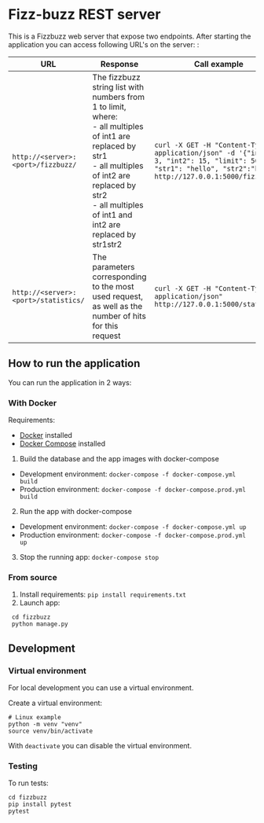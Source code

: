 # Fizz-buzz REST server

This is a Fizzbuzz web server that expose two endpoints. After starting the application you can access following URL's on the server:
 : 

| URL | Response | Call example |
|---|---|---|
| `http://<server>:<port>/fizzbuzz/` | The fizzbuzz string list with numbers from 1 to limit, where: <br>- all multiples of int1 are replaced by str1<br>- all multiples of int2 are replaced by str2<br>- all multiples of int1 and int2 are replaced by str1str2 | `curl -X GET -H "Content-Type: application/json" -d '{"int1": 3, "int2": 15, "limit": 50, "str1": "hello", "str2":"hola"}' http://127.0.0.1:5000/fizzbuzz` |
| `http://<server>:<port>/statistics/` | The parameters corresponding to the most used request, as well as the number of hits for this request | `curl -X GET -H "Content-Type: application/json" http://127.0.0.1:5000/statistics` |

## How to run the application

You can run the application in 2 ways:

### With Docker

Requirements:
* [Docker](https://docs.docker.com/desktop/) installed
* [Docker Compose](https://docs.docker.com/compose/install/) installed

1. Build the database and the app images with docker-compose
- Development environment:  `docker-compose -f docker-compose.yml build`
- Production environment: `docker-compose -f docker-compose.prod.yml build`

 2. Run the app with docker-compose
- Development environment: `docker-compose -f docker-compose.yml up`
- Production environment: `docker-compose -f docker-compose.prod.yml up`

3. Stop the running app: `docker-compose stop`

### From source
1. Install requirements: `pip install requirements.txt`       
2. Launch app:
  ```
   cd fizzbuzz
   python manage.py
  ```

## Development

### Virtual environment

For local development you can use a virtual environment.

Create a virtual environment:

```
# Linux example
python -m venv "venv"
source venv/bin/activate
```

With `deactivate` you can disable the virtual environment.

### Testing
To run tests: 
```
cd fizzbuzz
pip install pytest
pytest
```
